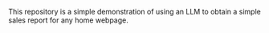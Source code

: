 This repository is a simple demonstration of using an LLM to obtain a simple sales report for any home webpage.
